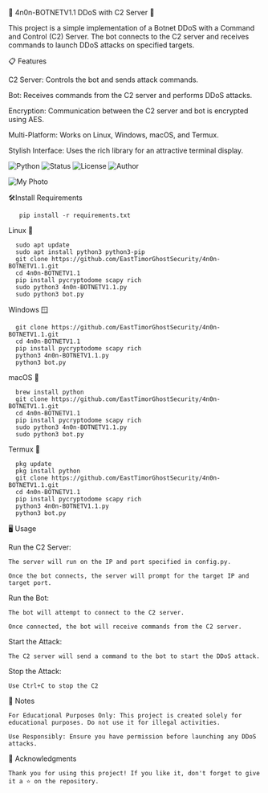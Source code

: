 🚀 4n0n-BOTNETV1.1 DDoS with C2 Server 🚀
    
This project is a simple implementation of a Botnet DDoS with a Command and Control (C2) Server. The bot connects to the C2 server and receives commands to launch DDoS attacks on specified targets.

📋 Features

C2 Server: Controls the bot and sends attack commands.

Bot: Receives commands from the C2 server and performs DDoS attacks.

Encryption: Communication between the C2 server and bot is encrypted using AES.

Multi-Platform: Works on Linux, Windows, macOS, and Termux.

Stylish Interface: Uses the rich library for an attractive terminal display.

![Python](https://img.shields.io/badge/Python-3.8+-blue?style=for-the-badge&logo=python)
![Status](https://img.shields.io/badge/Status-Active-yellow?style=for-the-badge)
![License](https://img.shields.io/badge/License-Private-red?style=for-the-badge)
![Author](https://img.shields.io/badge/Author-EastTimorGhostSecurity-green?style=for-the-badge)

![My Photo](./foto.png)

🛠️Install Requirements
    
       pip install -r requirements.txt
       
Linux 🐧

      sudo apt update
      sudo apt install python3 python3-pip
      git clone https://github.com/EastTimorGhostSecurity/4n0n-BOTNETV1.1.git
      cd 4n0n-BOTNETV1.1
      pip install pycryptodome scapy rich
      sudo python3 4n0n-BOTNETV1.1.py
      sudo python3 bot.py

Windows 🪟

      git clone https://github.com/EastTimorGhostSecurity/4n0n-BOTNETV1.1.git
      cd 4n0n-BOTNETV1.1
      pip install pycryptodome scapy rich
      python3 4n0n-BOTNETV1.1.py
      python3 bot.py

macOS 🍏

      brew install python
      git clone https://github.com/EastTimorGhostSecurity/4n0n-BOTNETV1.1.git
      cd 4n0n-BOTNETV1.1
      pip install pycryptodome scapy rich
      sudo python3 4n0n-BOTNETV1.1.py
      sudo python3 bot.py

Termux 📱

      pkg update
      pkg install python
      git clone https://github.com/EastTimorGhostSecurity/4n0n-BOTNETV1.1.git
      cd 4n0n-BOTNETV1.1
      pip install pycryptodome scapy rich
      python3 4n0n-BOTNETV1.1.py
      python3 bot.py

🖥️ Usage

   Run the C2 Server:

    The server will run on the IP and port specified in config.py.

    Once the bot connects, the server will prompt for the target IP and target port.

   Run the Bot:

    The bot will attempt to connect to the C2 server.

    Once connected, the bot will receive commands from the C2 server.

   Start the Attack:

    The C2 server will send a command to the bot to start the DDoS attack.

   Stop the Attack:

    Use Ctrl+C to stop the C2 

📝 Notes

    For Educational Purposes Only: This project is created solely for educational purposes. Do not use it for illegal activities.

    Use Responsibly: Ensure you have permission before launching any DDoS attacks.

🙏 Acknowledgments

    Thank you for using this project! If you like it, don't forget to give it a ⭐ on the repository.

